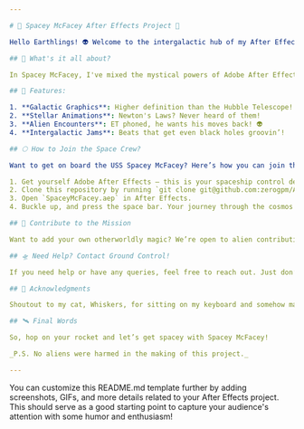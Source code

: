 ```yaml
---

# 🚀 Spacey McFacey After Effects Project 🌌

Hello Earthlings! 👽 Welcome to the intergalactic hub of my After Effects project, codenamed: **Spacey McFacey**! Yes, you heard it right, we're shooting past the moon and stars with this one. If you thought gravity was keeping your feet grounded, buckle up! 🚀

## 🌠 What's it all about?

In Spacey McFacey, I've mixed the mystical powers of Adobe After Effects with a dash of cosmic creativity to create animations that are out of this world! From galactic explosions to alien dance-offs, this project has it all. 

## 🌌 Features:

1. **Galactic Graphics**: Higher definition than the Hubble Telescope!
2. **Stellar Animations**: Newton's Laws? Never heard of them!
3. **Alien Encounters**: ET phoned, he wants his moves back! 👽
4. **Intergalactic Jams**: Beats that get even black holes groovin’!

## 🌕 How to Join the Space Crew?

Want to get on board the USS Spacey McFacey? Here’s how you can join the mission:

1. Get yourself Adobe After Effects – this is your spaceship control deck!
2. Clone this repository by running `git clone git@github.com:zerogpm/AE.git` (Change the URL to your repo, duh!).
3. Open `SpaceyMcFacey.aep` in After Effects.
4. Buckle up, and press the space bar. Your journey through the cosmos has begun!

## 🚀 Contribute to the Mission

Want to add your own otherworldly magic? We’re open to alien contributions! Fork this repository, make your changes, and make a pull request. Our interstellar council will review your contribution!

## 🛸 Need Help? Contact Ground Control!

If you need help or have any queries, feel free to reach out. Just don’t ask about the meaning of life or what's in Area 51. 🤫

## 🌟 Acknowledgments

Shoutout to my cat, Whiskers, for sitting on my keyboard and somehow making these animations better.

## 🛰️ Final Words

So, hop on your rocket and let’s get spacey with Spacey McFacey!

_P.S. No aliens were harmed in the making of this project._

---
```


You can customize this README.md template further by adding screenshots, GIFs, and more details related to your After Effects project. This should serve as a good starting point to capture your audience's attention with some humor and enthusiasm!